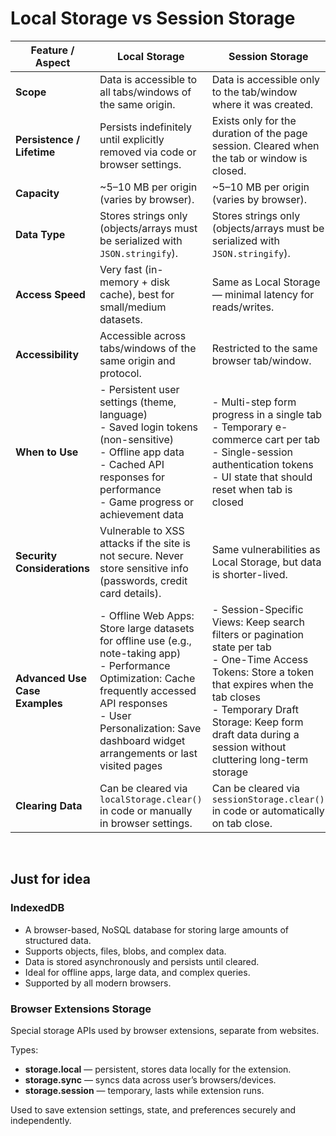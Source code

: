 # Local Storage vs Session Storage

| Feature / Aspect               | Local Storage                                                                                                                                                                                                                                   | Session Storage                                                                                                                                                                                                                                                    |
| ------------------------------ | ----------------------------------------------------------------------------------------------------------------------------------------------------------------------------------------------------------------------------------------------- | ------------------------------------------------------------------------------------------------------------------------------------------------------------------------------------------------------------------------------------------------------------------ |
| **Scope**                      | Data is accessible to all tabs/windows of the same origin.                                                                                                                                                                                      | Data is accessible only to the tab/window where it was created.                                                                                                                                                                                                    |
| **Persistence / Lifetime**     | Persists indefinitely until explicitly removed via code or browser settings.                                                                                                                                                                    | Exists only for the duration of the page session. Cleared when the tab or window is closed.                                                                                                                                                                        |
| **Capacity**                   | ~5–10 MB per origin (varies by browser).                                                                                                                                                                                                        | ~5–10 MB per origin (varies by browser).                                                                                                                                                                                                                           |
| **Data Type**                  | Stores strings only (objects/arrays must be serialized with `JSON.stringify`).                                                                                                                                                                  | Stores strings only (objects/arrays must be serialized with `JSON.stringify`).                                                                                                                                                                                     |
| **Access Speed**               | Very fast (in-memory + disk cache), best for small/medium datasets.                                                                                                                                                                             | Same as Local Storage — minimal latency for reads/writes.                                                                                                                                                                                                          |
| **Accessibility**              | Accessible across tabs/windows of the same origin and protocol.                                                                                                                                                                                 | Restricted to the same browser tab/window.                                                                                                                                                                                                                         |
| **When to Use**                | - Persistent user settings (theme, language) <br> - Saved login tokens (non-sensitive) <br> - Offline app data <br> - Cached API responses for performance <br> - Game progress or achievement data                                             | - Multi-step form progress in a single tab <br> - Temporary e-commerce cart per tab <br> - Single-session authentication tokens <br> - UI state that should reset when tab is closed                                                                               |
| **Security Considerations**    | Vulnerable to XSS attacks if the site is not secure. Never store sensitive info (passwords, credit card details).                                                                                                                               | Same vulnerabilities as Local Storage, but data is shorter-lived.                                                                                                                                                                                                  |
| **Advanced Use Case Examples** | - Offline Web Apps: Store large datasets for offline use (e.g., note-taking app) <br> - Performance Optimization: Cache frequently accessed API responses <br> - User Personalization: Save dashboard widget arrangements or last visited pages | - Session-Specific Views: Keep search filters or pagination state per tab <br> - One-Time Access Tokens: Store a token that expires when the tab closes <br> - Temporary Draft Storage: Keep form draft data during a session without cluttering long-term storage |
| **Clearing Data**              | Can be cleared via `localStorage.clear()` in code or manually in browser settings.                                                                                                                                                              | Can be cleared via `sessionStorage.clear()` in code or automatically on tab close.                                                                                                                                                                                 |

<br>

## Just for idea

### IndexedDB

- A browser-based, NoSQL database for storing large amounts of structured data.
- Supports objects, files, blobs, and complex data.
- Data is stored asynchronously and persists until cleared.
- Ideal for offline apps, large data, and complex queries.
- Supported by all modern browsers.

### Browser Extensions Storage

Special storage APIs used by browser extensions, separate from websites.

Types:

- **storage.local** — persistent, stores data locally for the extension.
- **storage.sync** — syncs data across user’s browsers/devices.
- **storage.session** — temporary, lasts while extension runs.

Used to save extension settings, state, and preferences securely and independently.
